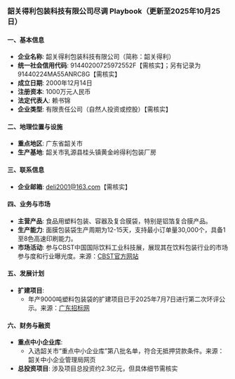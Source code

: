 ### 韶关得利包装科技有限公司尽调 Playbook（更新至2025年10月25日）

#### 一、基本信息
- **企业名称**: 韶关得利包装科技有限公司（简称：韶关得利）
- **统一社会信用代码**: 91440200725972552F【需核实】；另有记录为91440224MA55ANRC8G【需核实】
- **成立日期**: 2000年12月14日
- **注册资本**: 1000万元人民币
- **法定代表人**: 赖书锦
- **企业类型**: 有限责任公司（自然人投资或控股）【需核实】

#### 二、地理位置与设施
- **重点地区**: 广东省韶关市
- **生产基地**: 韶关市乳源县桂头镇黄金岭得利包装厂房

#### 三、联系信息
- **企业邮箱**: deli2001@163.com【需核实】

#### 四、业务与市场
- **主营产品**: 食品用塑料包装、容器及复合膜袋，特别是铝箔复合膜产品。
- **生产能力**: 面膜包装袋生产周期为12-15天，支持最小订单量30,000个，具备1至8色高速印刷能力。
- **市场活动**: 参与CBST中国国际饮料工业科技展，展现其在饮料包装行业的市场参与度和行业曝光度。来源：[CBST官方网站](http://www.cbst.com.cn/exhibitor/zhanshang/id/57.html)

#### 五、发展计划
- **扩建项目**: 
  - 年产9000吨塑料包装袋的扩建项目已于2025年7月7日进行第二次环评公示。来源：[广东招标网](http://www.qszt.net/area/show.asp?id=90096)

#### 六、财务与融资
- **重点中小企业库**:
  - 入选韶关市“重点中小企业库”第八批名单，符合无抵押贷款条件。来源：韶关中小企业管理局网页
- **总投资项目**: 涉及项目总投资约2.3亿元，但具体细节需核实